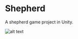 # Shepherd

A shepherd game project in Unity.

![alt text](https://keremcaliskann.github.io/Resources/Shepherd.jpg)
